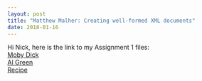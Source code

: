 ```yaml
---
layout: post
title: "Matthew Malher: Creating well-formed XML documents"
date: 2018-01-16
---
```


Hi Nick, here is the link to my Assignment 1 files:  
[Moby Dick](http://mmalher.github.io/assignments/assignment1/mobydick.xml)  
[Al Green](http://mmalher.github.io/assignments/assignment1/al_green.xml)  
[Recipe](http://mmalher.github.io/assignments/assignment1/recipe.xml)  
